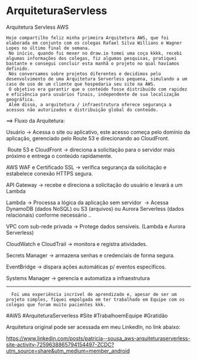 # ArquiteturaServless
Arquitetura Servless AWS

    Hoje compartilho feliz minha primeira Arquitetura AWS, que foi elaborada em conjunto com os colegas Rafael Silva Willians e Wagner Lopes no último final de semana. 
     No início, quando fui mexer no draw.io tomei uma coça kkkk, recebi algumas informações dos colegas, fiz algumas pesquisas, pratiquei bastante e consegui concluir esta manhã o projeto no qual havíamos definido. 
     Nós conversamos sobre projetos diferentes e decidimos pelo desenvolvimento de uma Arquitetura Serverless pequena, simulando a um caso de uso de um cliente que hospedaria seu site na AWS.
     O objetivo era garantir que o conteúdo fosse distribuído com rapidez e eficiência para usuários finais, independente de sua localização geográfica. 
     Além disso, a arquitetura / infraestrutura oferece segurança a acessos não autorizados e distribuição global do conteúdo. 


==> Fluxo da Arquitetura:
 
Usuário -> Acessa o site ou aplicativo, este acesso começa pelo domínio da aplicação, gerenciado pelo Route 53 e direcionando ao CloudFront.

 Route 53 e CloudFront -> direciona a solicitação para o servidor mais próximo e entrega o conteúdo rapidamente.

AWS WAF e Certificado SSL -> verifica segurança da solicitação e estabelece conexão HTTPS segura.

API Gateway -> recebe e direciona a solicitação do usuário e levará a um Lambda 

Lambda -> Processa a lógica da aplicação sem servidor 
              -> Acessa DynamoDB (dados NoSQL) ou S3 (arquivos) ou Aurora Serverless (dados relacionais) conforme necessário .. 

VPC com sub-rede privada -> Protege dados sensíveis. (Lambda e Aurora Serverless)

CloudWatch e CloudTrail -> monitora e registra atividades.

Secrets Manager -> armazena senhas e credenciais de forma segura.

EventBridge -> dispara ações automáticas p/ eventos específicos.

Systems Manager -> gerencia e automatiza a infraestrutura

----------------------------------------------------------------------------------

      Foi uma experiência incrível de aprendizado e, apesar de ser um projeto simples, fiquei empolgada em ter trabalhado em Equipe com os colegas que foram muito pacientes kkk.

      
#AWS #ArquiteturaServerless #Site #TrabalhoemEquipe #Gratidão


Arquitetura original pode ser acessada em meu LinkedIn, no link abaixo:

https://www.linkedin.com/posts/patricia--sousa_aws-arquiteturaserverless-site-activity-7259638865794154497-ZCDC?utm_source=share&utm_medium=member_android
